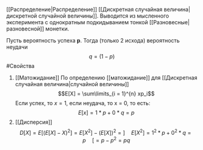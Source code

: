 [[Распределение|Распределение]] [[Дискретная случайная величина|дискретной случайной величины]]. Выводится из мысленного эксперимента с однократным подкидыванием тонкой [[Разновесные|разновесной]] монетки.

Пусть вероятность успеха **p**. Тогда (только 2 исхода) вероятность неудачи $$q = (1 - p)$$
#Свойства
1) [[Матожидание]]
По определению [[матожидание]] для [[Дискретная случайная величина|случайной величины]]
$$E[X] = \sum\limits_{i = 1}^{n} xp_i$$
Если успех, то $x = 1$, если неудача, то x = 0, то есть:
$$E[x]=1*p + 0*q = p$$
2) [[Дисперсия]]
$$D[X] = E[(E[X] - X)^2] = E[X^2] - (E[X])^2 = ]\quad E[X^2] = 1^2*p+0^2*q = p\quad[= p - p^2 = pq$$